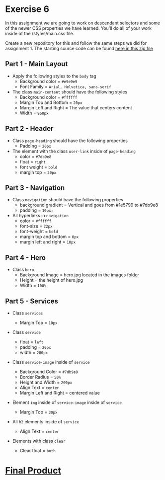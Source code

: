 # Exercise 6
In this assignment we are going to work on descendant selectors and some of the newer CSS properties we have learned.
You'll do all of your work inside of the /styles/main.css file. 

Create a new repository for this and follow the same steps we did for assignment 1.  The starting source code can be found [here in this zip file](Exercise6.zip)

## Part 1 - Main Layout

- Apply the following styles to the `body` tag
  - Background color = `#e9e9e9`
  - Font Family = `Arial, Helvetica, sans-serif`
- The class `main-content` should have the following styles
  - Background color = `#ffffff` 
  - Margin Top and Bottom  = `20px`
  - Margin Left and Right = The value that centers content
  - Width = `960px`

## Part 2 - Header
- Class `page-heading` should have the following properties
  - Padding = `20px`
- The element with the class `user-link` inside of `page-heading`
  - color = `#7db9e8`
  - float = `right`
  - font weight = `bold`
  - margin top = `20px`


## Part 3 - Navigation
- Class `navigation` should have the following properties
  - background gradient = Vertical and goes from #1e5799 to #7db9e8  
  - padding = `10px;`
- All hyperlinks in `navigation` 
  - color = `#ffffff`
  - font-size = `22px`
  - font-weight = `bold`
  - margin top and bottom = `0px`
  - margin left and right = `10px`

## Part 4 - Hero
- Class `hero`
  - Background Image = hero.jpg located in the images folder
  - Height = the height of hero.jpg
  - Width = `100%`

## Part 5 - Services
- Class `services`






  - Margin Top = `10px`
- Class `service`
  - float = `left`
  - padding = `20px`
  - width = `280px`
- Class `service-image` inside of `service`
  - Background Color = `#7db9e8`
  - Border Radius = `50%`
  - Height and Width = `200px`
  - Align Text = `center`
  - Margin Left and Right = centered value
- Element `img` inside of `service-image` inside of `service`
  - Margin Top = `30px`
- All `h2` elements inside of `service`
  - Align Text = `center`
- Elements with class `clear`
  - Clear float = `both`

# [Final Product](Final.PNG)